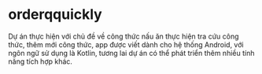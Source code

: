 # orderqquickly
Dự án thực hiện với chủ đề về công thức nấu ăn thực hiện tra cứu công thức, thêm mới công thức, app được viết dành cho hệ thống Android, với ngôn ngữ sử dụng là Kotlin, tương lai dự án có thể phát triển thêm nhiều tính năng tích hợp khác.
